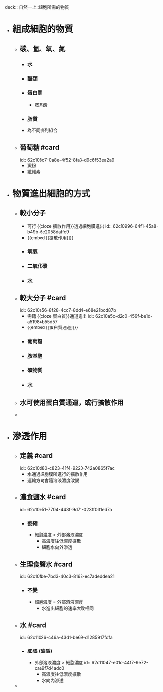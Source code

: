 deck:: 自然一上::細胞所需的物質

- # 組成細胞的物質
	- ## 碳、氫、氧、氮
		- ### 水
		- ### 醣類
		- ### 蛋白質
			- 胺基酸
		- ### 脂質
		- 為不同排列組合
	- ## 葡萄糖 #card
	  id:: 62c108c7-0a8e-4f52-8fa3-d9c6f53ea2a9
		- 澱粉
		- 纖維素
- # 物質進出細胞的方式
	- ## 較小分子
		- 可行 {{cloze 擴散作用}}透過細胞膜進出
		  id:: 62c10996-64f1-45a8-b49b-6e2058daffc9
		- {{embed [[擴散作用]]}}
		- ### 氧氣
		- ### 二氧化碳
		- ### 水
	- ## 較大分子 #card
	  id:: 62c10a56-8f28-4cc7-8dd4-e68e21bcd87b
		- 需籍 {{cloze 蛋白質}}通道進出
		  id:: 62c10a5c-d2c0-459f-be1d-a51984b55d57
		- {{embed [[蛋白質通道]]}}
		- ### 葡萄糖
		- ### 胺基酸
		- ### 礦物質
		- ### 水
	- ## 水可使用蛋白質通道，或行擴散作用
	-
- # 滲透作用
	- ## 定義 #card
	  id:: 62c10d80-c823-41f4-9220-742a0865f7ac
		- 水通過細胞膜所進行的擴散作用
		- 運輸方向會隨溶液濃度改變
	- ## 濃食鹽水  #card
	  id:: 62c10e51-7704-443f-9d71-023ff031ed7a
		- ### 萎縮
			- 細胞濃度 > 外部溶液濃度
				- 高濃度往低濃度擴散
				- 細胞水向外滲透
	- ## 生理食鹽水 #card
	  id:: 62c10fbe-7bd3-40c3-8168-ec7adeddea21
		- ### 不變
			- 細胞濃度 = 外部溶液濃度
				- 水進出細胞的速率大致相同
	- ## 水 #card
	  id:: 62c11026-c46a-43d1-be69-d1285917fdfa
		- ### 膨脹 (破裂)
			- 外部溶液濃度 > 細胞濃度
			  id:: 62c11047-e01c-44f7-9e72-caa9f7d4adc0
				- 高濃度往低濃度擴散
				- 水向內滲透
	-